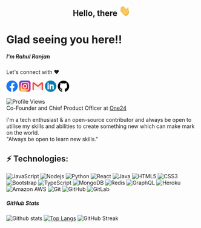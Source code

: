 ## <p align="center">Hello, there <img src="/icon/wave.gif" width="30px"></p>
# Glad seeing you here!!

##### I'm <b>Rahul Ranjan</b>
Let's connect with ❤️

<p align="left">
<a href="https://www.facebook.com/profile.php?id=100012308762040" target="blank"><img src="/icon/Facebook.png" width="30px" /></a>
<a href="https://www.instagram.com/r_ranjan124/" target="blank"><img src="/icon/instagram.png" width="30px" /></a>
<a href="mailto:hackrahul124@gmail.com" target="blank"><img src="/icon/email.png" width="30" /></a>
<a href="https://www.linkedin.com/in/imgeekrahul" target="blank"><img src="/icon/linkedin.png" width="30px" /></a>
<a href="https://github.com/imgeekrahul" target="blank"><img src="/icon/github.png" width="30px" /></a>
<p>

![Profile Views](https://komarev.com/ghpvc/?username=imgeekrahul)
<br />
Co-Founder and Chief Product Officer at [One24](https://one24store.com/)

I'm a tech enthusiast & an open-source contributor and always be open to utilise my skills and abilities to create something new which can make mark on the world.
<br />
"Always be open to learn new skills."

## ⚡️ Technologies:

![JavaScript](https://img.shields.io/badge/-JavaScript-black?style=flat-square&logo=javascript) ![Nodejs](https://img.shields.io/badge/-Nodejs-black?style=flat-square&logo=Node.js) ![Python](https://img.shields.io/badge/-Python-black?style=flat-square&logo=Python) ![React](https://img.shields.io/badge/-React-black?style=flat-square&logo=react) ![Java](https://img.shields.io/badge/-java-E34A86?style=flat-square&logo=java) ![HTML5](https://img.shields.io/badge/-HTML5-E34F26?style=flat-square&logo=html5&logoColor=white) ![CSS3](https://img.shields.io/badge/-CSS3-1572B6?style=flat-square&logo=css3) ![Bootstrap](https://img.shields.io/badge/-Bootstrap-563D7C?style=flat-square&logo=bootstrap) ![TypeScript](https://img.shields.io/badge/-TypeScript-007ACC?style=flat-square&logo=typescript) ![MongoDB](https://img.shields.io/badge/-MongoDB-black?style=flat-square&logo=mongodb) ![Redis](https://img.shields.io/badge/-Redis-black?style=flat-square&logo=Redis) ![GraphQL](https://img.shields.io/badge/-GraphQL-E10098?style=flat-square&logo=graphql) ![Heroku](https://img.shields.io/badge/-Heroku-430098?style=flat-square&logo=heroku) ![Amazon AWS](https://img.shields.io/badge/Amazon%20AWS-232F3E?style=flat-square&logo=amazon-aws) ![Git](https://img.shields.io/badge/-Git-black?style=flat-square&logo=git) ![GitHub](https://img.shields.io/badge/-GitHub-181717?style=flat-square&logo=github) ![GitLab](https://img.shields.io/badge/-GitLab-FCA121?style=flat-square&logo=gitlab)


##### GitHub Stats

![Github stats](https://github-readme-stats.vercel.app/api?username=imgeekrahul&show_icons=true)
[![Top Langs](https://github-readme-stats.vercel.app/api/top-langs/?username=imgeekrahul&layout=compact)](https://github.com/imgeekrahul)
![GitHub Streak](https://github-readme-streak-stats.herokuapp.com/?user=imgeekrahul)
